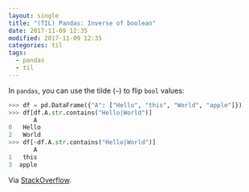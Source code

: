 ```yaml
---
layout: single
title: "(TIL) Pandas: Inverse of boolean"
date: 2017-11-09 12:35
modified: 2017-11-09 12:35
categories: til
tags:
  - pandas
  - til
---
```


In `pandas`, you can use the tilde (`~`) to flip `bool` values:

```python
>>> df = pd.DataFrame({"A": ["Hello", "this", "World", "apple"]})
>>> df[df.A.str.contains("Hello|World")]
       A
0   Hello
2   World
>>> df[~df.A.str.contains("Hello|World")]
       A
1   this
3  apple
```

Via [StackOverflow](http://stackoverflow.com/a/21055176/1257318).

